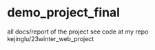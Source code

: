 # demo_project_final

all docs/report of the project
see code at my repo kejinglu/23winter_web_project
